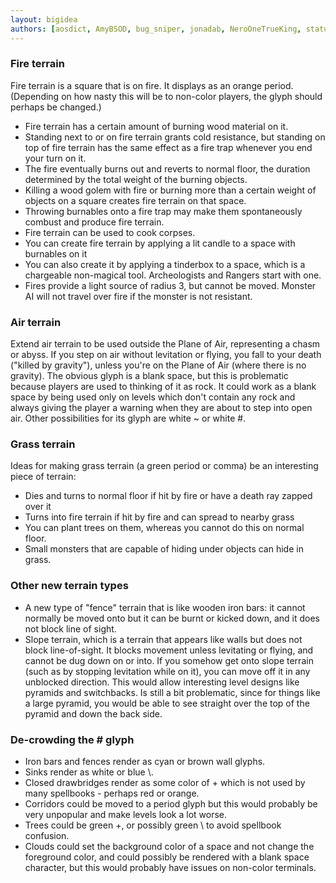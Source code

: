 ```yaml
---
layout: bigidea
authors: [aosdict, AmyBSOD, bug_sniper, jonadab, NeroOneTrueKing, statuesurfer, FIQ, stenno, Chris_ANG]
---
```


### Fire terrain

Fire terrain is a square that is on fire. It displays as an orange period. (Depending on how nasty this will be to non-color players, the glyph should perhaps be changed.)
* Fire terrain has a certain amount of burning wood material on it.
* Standing next to or on fire terrain grants cold resistance, but standing on top of fire terrain has the same effect as a fire trap whenever you end your turn on it.
* The fire eventually burns out and reverts to normal floor, the duration determined by the total weight of the burning objects.
* Killing a wood golem with fire or burning more than a certain weight of objects on a square creates fire terrain on that space.
* Throwing burnables onto a fire trap may make them spontaneously combust and produce fire terrain.
* Fire terrain can be used to cook corpses.
* You can create fire terrain by applying a lit candle to a space with burnables on it
* You can also create it by applying a tinderbox to a space, which is a chargeable non-magical tool. Archeologists and Rangers start with one.
* Fires provide a light source of radius 3, but cannot be moved. Monster AI will not travel over fire if the monster is not resistant.

### Air terrain

Extend air terrain to be used outside the Plane of Air, representing a chasm or abyss. If you step on air without levitation or flying, you fall to your death ("killed by gravity"), unless you're on the Plane of Air (where there is no gravity). The obvious glyph is a blank space, but this is problematic because players are used to thinking of it as rock. It could work as a blank space by being used only on levels which don't contain any rock and always giving the player a warning when they are about to step into open air. Other possibilities for its glyph are white ~ or white #.

### Grass terrain

Ideas for making grass terrain (a green period or comma) be an interesting piece of terrain:
* Dies and turns to normal floor if hit by fire or have a death ray zapped over it
* Turns into fire terrain if hit by fire and can spread to nearby grass
* You can plant trees on them, whereas you cannot do this on normal floor.
* Small monsters that are capable of hiding under objects can hide in grass.

### Other new terrain types
* A new type of "fence" terrain that is like wooden iron bars: it cannot normally be moved onto but it can be burnt or kicked down, and it does not block line of sight.
* Slope terrain, which is a terrain that appears like walls but does not block line-of-sight. It blocks movement unless levitating or flying, and cannot be dug down on or into. If you somehow get onto slope terrain (such as by stopping levitation while on it), you can move off it in any unblocked direction. This would allow interesting level designs like pyramids and switchbacks. Is still a bit problematic, since for things like a large pyramid, you would be able to see straight over the top of the pyramid and down the back side.

### De-crowding the # glyph
* Iron bars and fences render as cyan or brown wall glyphs.
* Sinks render as white or blue \\.
* Closed drawbridges render as some color of + which is not used by many spellbooks - perhaps red or orange.
* Corridors could be moved to a period glyph but this would probably be very unpopular and make levels look a lot worse.
* Trees could be green +, or possibly green \\ to avoid spellbook confusion.
* Clouds could set the background color of a space and not change the foreground color, and could possibly be rendered with a blank space character, but this would probably have issues on non-color terminals.

